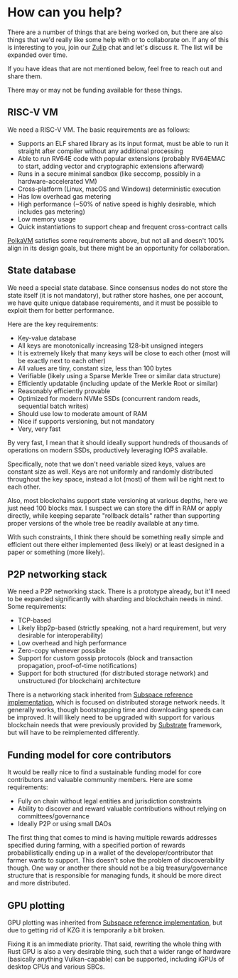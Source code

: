 # How can you help?

There are a number of things that are being worked on, but there are also things that we'd really like some help with or
to collaborate on. If any of this is interesting to you, join our [Zulip] chat and let's discuss it. The list will be
expanded over time.

[Zulip]: https://abundance.zulipchat.com/

If you have ideas that are not mentioned below, feel free to reach out and share them.

There may or may not be funding available for these things.

## RISC-V VM

We need a RISC-V VM. The basic requirements are as follows:

* Supports an ELF shared library as its input format, must be able to run it straight after compiler without any
  additional processing
* Able to run RV64E code with popular extensions (probably RV64EMAC to start, adding vector and cryptographic extensions
  afterward)
* Runs in a secure minimal sandbox (like seccomp, possibly in a hardware-accelerated VM)
* Cross-platform (Linux, macOS and Windows) deterministic execution
* Has low overhead gas metering
* High performance (~50% of native speed is highly desirable, which includes gas metering)
* Low memory usage
* Quick instantiations to support cheap and frequent cross-contract calls

[PolkaVM](https://github.com/paritytech/polkavm) satisfies some requirements above, but not all and doesn't 100% align
in its design goals, but there might be an opportunity for collaboration.

## State database

We need a special state database. Since consensus nodes do not store the state itself (it is not mandatory), but rather
store hashes, one per account, we have quite unique database requirements, and it must be possible to exploit them for
better performance.

Here are the key requirements:

* Key-value database
* All keys are monotonically increasing 128-bit unsigned integers
* It is extremely likely that many keys will be close to each other (most will be exactly next to each other)
* All values are tiny, constant size, less than 100 bytes
* Verifiable (likely using a Sparse Merkle Tree or similar data structure)
* Efficiently updatable (including update of the Merkle Root or similar)
* Reasonably efficiently provable
* Optimized for modern NVMe SSDs (concurrent random reads, sequential batch writes)
* Should use low to moderate amount of RAM
* Nice if supports versioning, but not mandatory
* Very, very fast

By very fast, I mean that it should ideally support hundreds of thousands of operations on modern SSDs, productively
leveraging IOPS available.

Specifically, note that we don't need variable sized keys, values are constant size as well. Keys are not uniformly and
randomly distributed throughout the key space, instead a lot (most) of them will be right next to each other.

Also, most blockchains support state versioning at various depths, here we just need 100 blocks max. I suspect we can
store the diff in RAM or apply directly, while keeping separate "rollback details" rather than supporting proper
versions of the whole tree be readily available at any time.

With such constraints, I think there should be something really simple and efficient out there either implemented (less
likely) or at least designed in a paper or something (more likely).

## P2P networking stack

We need a P2P networking stack. There is a prototype already, but it'll need to be expanded significantly with sharding
and blockchain needs in mind. Some requirements:

* TCP-based
* Likely libp2p-based (strictly speaking, not a hard requirement, but very desirable for interoperability)
* Low overhead and high performance
* Zero-copy whenever possible
* Support for custom gossip protocols (block and transaction propagation, proof-of-time notifications)
* Support for both structured (for distributed storage network) and unstructured (for blockchain) architecture

There is a networking stack inherited from [Subspace reference implementation], which is focused on distributed storage
network needs. It generally works, though bootstrapping time and downloading speeds can be improved. It will likely need
to be upgraded with support for various blockchain needs that were previously provided by [Substrate] framework, but
will have to be reimplemented differently.

[Subspace reference implementation]: https://github.com/autonomys/subspace

[Substrate]: https://github.com/paritytech/polkadot-sdk/tree/master/substrate

## Funding model for core contributors

It would be really nice to find a sustainable funding model for core contributors and valuable community members. Here
are some requirements:

* Fully on chain without legal entities and jurisdiction constraints
* Ability to discover and reward valuable contributions without relying on committees/governance
* Ideally P2P or using small DAOs

The first thing that comes to mind is having multiple rewards addresses specified during farming, with a specified
portion of rewards probabilistically ending up in a wallet of the developer/contributor that farmer wants to support.
This doesn't solve the problem of discoverability though. One way or another there should not be a big
treasury/governance structure that is responsible for managing funds, it should be more direct and more distributed.

## GPU plotting

GPU plotting was inherited from [Subspace reference implementation], but due to getting rid of KZG it is temporarily a
bit broken.

Fixing it is an immediate priority. That said, rewriting the whole thing with Rust GPU is also a very desirable thing,
such that a wider range of hardware (basically anything Vulkan-capable) can be supported, including iGPUs of desktop
CPUs and various SBCs.
